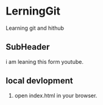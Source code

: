# LerningGit
Learning git and hithub

## SubHeader
i am leaning this form youtube.

## local devlopment

1. open index.html in your browser.